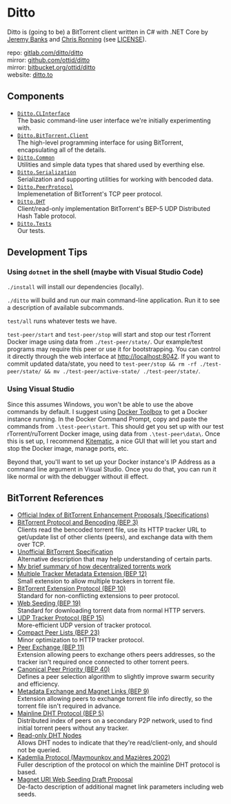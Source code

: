 # Ditto

Ditto is (going to be) a BitTorrent client written in C# with .NET Core by [Jeremy Banks](https://jeremy.ca) and [Chris Ronning](https://chrisronning.com) (see [LICENSE](./LICENSE)).

repo: [gitlab.com/ditto/ditto](https://gitlab.com/ditto/ditto) [<img src="https://gitlab.com/ditto/ditto/badges/master/build.svg" height="12">](https://gitlab.com/ditto/ditto/pipelines)  
mirror: [github.com/ottid/ditto](https://github.com/ottid/ditto)  
mirror: [bitbucket.org/ottid/ditto](https://bitbucket.org/ottid/ditto)  
website: [ditto.to](https://ditto.to)  

## Components

- [`Ditto.CLInterface`](src/Ditto/Ditto.CLInterface.cs)  
  The basic command-line user interface we're initially experimenting with.
- [`Ditto.BitTorrent.Client`](src/Ditto/BitTorrent/Ditto.BitTorrent.Client.cs)  
  The high-level programming interface for using BitTorrent, encapsulating all of the details.
- [`Ditto.Common`](src/Ditto/Common)  
  Utilities and simple data types that shared used by everthing else.
- [`Ditto.Serialization`](src/Ditto/Serialization)  
  Serialization and supporting utilities for working with bencoded data.
- [`Ditto.PeerProtocol`](src/Ditto/PeerProtocol)  
  Implemenetation of BitTorrent's TCP peer protocol.
- [`Ditto.DHT`](src/Ditto/DHT)  
  Client/read-only implementation BitTorrent's BEP-5 UDP Distributed Hash Table protocol.
- [`Ditto.Tests`](test/Ditto.Tests)  
  Our tests.

## Development Tips

### Using `dotnet` in the shell (maybe with Visual Studio Code)

`./install` will install our dependencies (locally).

`./ditto` will build and run our main command-line application. Run it to see a description of available subcommands.

`test/all` runs whatever tests we have.

`test-peer/start` and `test-peer/stop` will start and stop our test rTorrent Docker image using data from `./test-peer/state/`. Our example/test programs may require this peer or use it for bootstrapping. You can control it directly through the web interface at <http://localhost:8042>. If you want to commit updated data/state, you need to `test-peer/stop && rm -rf ./test-peer/state/ && mv ./test-peer/active-state/ ./test-peer/state/`.

### Using Visual Studio

Since this assumes Windows, you won't be able to use the above commands by default. I suggest using [Docker Toolbox](https://docs.docker.com/toolbox/overview/) to get a Docker instance running. In the Docker Command Prompt, copy and paste the commands from `.\test-peer\start`. This should get you set up with our test rTorrent/ruTorrent Docker image, using data from `.\test-peer\data\`. Once this is set up, I recommend [Kitematic](https://docs.docker.com/kitematic/userguide/), a nice GUI that will let you start and stop the Docker image, manage ports, etc.

Beyond that, you'll want to set up your Docker instance's IP Address as a command line argument in Visual Studio. Once you do that, you can run it like normal or with the debugger without ill effect.

## BitTorrent References

- [Official Index of BitTorrent Enhancement Proposals (Specifications)](http://www.bittorrent.org/beps/bep_0000.html)
- [BitTorrent Protocol and Bencoding (BEP 3)](http://www.bittorrent.org/beps/bep_0003.html)  
  Clients read the bencoded torrent file, use its HTTP tracker URL to get/update list of other clients (peers), and exchange data with them over TCP.
- [Unofficial BitTorrent Specification](https://wiki.theory.org/BitTorrentSpecification)  
  Alternative description that may help understanding of certain parts.
- [My brief summary of how decentralized torrents work](https://stackoverflow.com/a/22240583/1114)
- [Multiple Tracker Metadata Extension (BEP 12)](http://www.bittorrent.org/beps/bep_0012.html)  
  Small extension to allow multiple trackers in torrent file.
- [BitTorrent Extension Protocol (BEP 10)](http://www.bittorrent.org/beps/bep_0010.html)  
  Standard for non-conflicting extensions to peer protocol.
- [Web Seeding (BEP 19)](http://www.bittorrent.org/beps/bep_0019.html)  
  Standard for downloading torrent data from normal HTTP servers.
- [UDP Tracker Protocol (BEP 15)](http://www.bittorrent.org/beps/bep_0015.html)  
  More-efficient UDP version of tracker protocol.
- [Compact Peer Lists (BEP 23)](http://www.bittorrent.org/beps/bep_0023.html)  
  Minor optimization to HTTP tracker protocol.
- [Peer Exchange (BEP 11)](http://www.bittorrent.org/beps/bep_0011.html)  
  Extension allowing peers to exchange others peers addresses, so the tracker isn't required once connected to other torrent peers.
- [Canonical Peer Priority (BEP 40)](http://www.bittorrent.org/beps/bep_0040.html)  
  Defines a peer selection algorithm to slightly improve swarm security and efficiency.
- [Metadata Exchange and Magnet Links (BEP 9)](http://www.bittorrent.org/beps/bep_0009.html)  
  Extension allowing peers to exchange torrent file info directly, so the torrent file isn't required in advance.
- [Mainline DHT Protocol (BEP 5)](http://www.bittorrent.org/beps/bep_0005.html)  
  Distributed index of peers on a secondary P2P network, used to find initial torrent peers without any tracker.
- [Read-only DHT Nodes](http://www.bittorrent.org/beps/bep_0043.html)  
  Allows DHT nodes to indicate that they're read/client-only, and should not be queried.
- [Kademlia Protocol (Maymounkov and Mazières 2002)](https://pdos.csail.mit.edu/~petar/papers/maymounkov-kademlia-lncs.pdf)  
  Fuller description of the protocol on which the mainline DHT protocol is based.
- [Magnet URI Web Seeding Draft Proposal](https://wiki.theory.org/BitTorrent_Magnet-URI_Webseeding)  
  De-facto description of additional magnet link parameters including web seeds.
